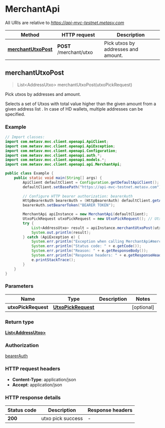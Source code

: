 # MerchantApi

All URIs are relative to *https://api-mvc-testnet.metasv.com*

Method | HTTP request | Description
------------- | ------------- | -------------
[**merchantUtxoPost**](MerchantApi.md#merchantUtxoPost) | **POST** /merchant/utxo | Pick utxos by addresses and amount.



## merchantUtxoPost

> List&lt;AddressUtxo&gt; merchantUtxoPost(utxoPickRequest)

Pick utxos by addresses and amount.

Selects a set of Utxos with total value higher than the given amount from a given address list . In case of HD wallets, multiple addresses can be specified.

### Example

```java
// Import classes:
import com.metasv.mvc.client.openapi.ApiClient;
import com.metasv.mvc.client.openapi.ApiException;
import com.metasv.mvc.client.openapi.Configuration;
import com.metasv.mvc.client.openapi.auth.*;
import com.metasv.mvc.client.openapi.models.*;
import com.metasv.mvc.client.openapi.api.MerchantApi;

public class Example {
    public static void main(String[] args) {
        ApiClient defaultClient = Configuration.getDefaultApiClient();
        defaultClient.setBasePath("https://api-mvc-testnet.metasv.com");
        
        // Configure HTTP bearer authorization: bearerAuth
        HttpBearerAuth bearerAuth = (HttpBearerAuth) defaultClient.getAuthentication("bearerAuth");
        bearerAuth.setBearerToken("BEARER TOKEN");

        MerchantApi apiInstance = new MerchantApi(defaultClient);
        UtxoPickRequest utxoPickRequest = new UtxoPickRequest(); // UtxoPickRequest | 
        try {
            List<AddressUtxo> result = apiInstance.merchantUtxoPost(utxoPickRequest);
            System.out.println(result);
        } catch (ApiException e) {
            System.err.println("Exception when calling MerchantApi#merchantUtxoPost");
            System.err.println("Status code: " + e.getCode());
            System.err.println("Reason: " + e.getResponseBody());
            System.err.println("Response headers: " + e.getResponseHeaders());
            e.printStackTrace();
        }
    }
}
```

### Parameters


Name | Type | Description  | Notes
------------- | ------------- | ------------- | -------------
 **utxoPickRequest** | [**UtxoPickRequest**](UtxoPickRequest.md)|  | [optional]

### Return type

[**List&lt;AddressUtxo&gt;**](AddressUtxo.md)

### Authorization

[bearerAuth](../README.md#bearerAuth)

### HTTP request headers

- **Content-Type**: application/json
- **Accept**: application/json

### HTTP response details
| Status code | Description | Response headers |
|-------------|-------------|------------------|
| **200** | utxo pick success |  -  |

